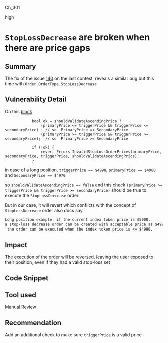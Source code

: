 Ch_301

high

# `StopLossDecrease` are broken when there are price gaps

## Summary
The fix of the issue [140](https://github.com/sherlock-audit/2023-02-gmx-judging/issues/140) on the last contest, reveals a similar bug but this time with `Order.OrderType.StopLossDecrease`

## Vulnerability Detail
On this [block](https://github.com/sherlock-audit/2023-04-gmx/blob/main/gmx-synthetics/contracts/order/BaseOrderUtils.sol#L278-L286)
```solidity
            bool ok = shouldValidateAscendingPrice ?
                (primaryPrice <= triggerPrice && triggerPrice <= secondaryPrice) : // so  PrimaryPrice =< SecondaryPrice
                (primaryPrice >= triggerPrice && triggerPrice >= secondaryPrice);  // so  PrimaryPrice >= SecondaryPrice

            if (!ok) {
                revert Errors.InvalidStopLossOrderPrices(primaryPrice, secondaryPrice, triggerPrice, shouldValidateAscendingPrice);
            }
```
in case of a long position,
`triggerPrice == $4990`,
`primaryPrice == $4980` 
and `SecondaryPrice == $4970`

so `shouldValidateAscendingPrice == false`
and this check `(primaryPrice >= triggerPrice && triggerPrice >= secondaryPrice)` should be true to execute the `StopLossDecrease` order.

But in our case, it will revert which conflicts with the concept of `StopLossDecrease` order also docs say  
```diff
Long position example: if the current index token price is $5000, 
a stop-loss decrease order can be created with acceptable price as $4990,
 the order can be executed when the index token price is <= $4990.
```
## Impact
The execution of the order will be reversed. leaving the user exposed to their position, even if they had a valid stop-loss set

## Code Snippet

## Tool used

Manual Review

## Recommendation
Add an additional check to make sure `triggerPrice` is a valid price